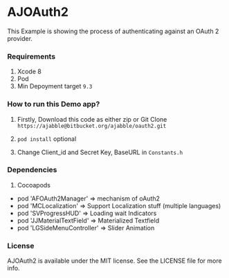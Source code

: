 # AJOAuth2

 This Example is showing the process of authenticating against an OAuth 2 provider.

 ### Requirements
  1. Xcode 8
  2. Pod
  3. Min Depoyment target `9.3`


### How to run this Demo app?
1. Firstly, Download this code as either zip or Git Clone  `https://ajabble@bitbucket.org/ajabble/oauth2.git`

2. `pod install` optional
3. Change Client_id and Secret Key, BaseURL in `Constants.h`

### Dependencies
1. Cocoapods
  * pod 'AFOAuth2Manager' => mechanism of oAuth2
  * pod 'MCLocalization' => Support Localization stuff (multiple languages)
  * pod 'SVProgressHUD' => Loading wait Indicators
  * pod 'JJMaterialTextField' => Materialized Textfield
  * pod 'LGSideMenuController' => Slider Animation

 ### License

AJOAuth2 is available under the MIT license. See the LICENSE file for more info.
